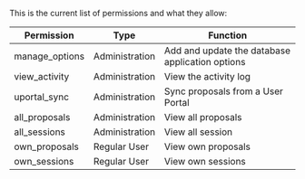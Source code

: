 This is the current list of permissions and what they allow:

| Permission     | Type           | Function                                        |
|----------------|----------------|-------------------------------------------------|
| manage_options | Administration | Add and update the database application options |
| view_activity  | Administration | View the activity log                           |
| uportal_sync   | Administration | Sync proposals from a User Portal               |
| all_proposals  | Administration | View all proposals                              |
| all_sessions   | Administration | View all session                                |
| own_proposals  | Regular User   | View own proposals                              |
| own_sessions   | Regular User   | View own sessions                               |